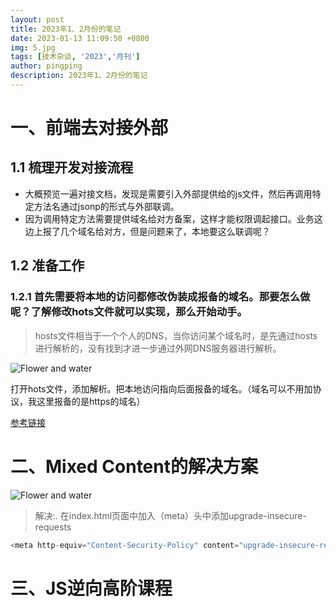 ```yaml
---
layout: post
title: 2023年1、2月份的笔记
date: 2023-01-13 11:09:50 +0800
img: 5.jpg
tags: [技术杂谈, '2023','月刊']
author: pingping
description: 2023年1、2月份的笔记
---
```


# 一、前端去对接外部

## 1.1 梳理开发对接流程

- 大概预览一遍对接文档，发现是需要引入外部提供给的js文件，然后再调用特定方法名通过jsonp的形式与外部联调。
- 因为调用特定方法需要提供域名给对方备案，这样才能权限调起接口。业务这边上报了几个域名给对方，但是问题来了，本地要这么联调呢？ 

## 1.2 准备工作

### 1.2.1 首先需要将本地的访问都修改伪装成报备的域名。那要怎么做呢？了解修改hots文件就可以实现，那么开始动手。

> hosts文件相当于一个个人的DNS，当你访问某个域名时，是先通过hosts进行解析的，没有找到才进一步通过外网DNS服务器进行解析。


![Flower and water]({{site.baseurl}}/images/post/2023/01/01.png)

打开hots文件，添加解析。把本地访问指向后面报备的域名。（域名可以不用加协议，我这里报备的是https的域名）

[参考链接](https://juejin.cn/post/7152404093632249893)

# 二、Mixed Content的解决方案


![Flower and water]({{site.baseurl}}/images/post/2023/01/02.awebp)

> 解决:. 在index.html页面中加入（meta）头中添加upgrade-insecure-requests

```javascript
<meta http-equiv="Content-Security-Policy" content="upgrade-insecure-requests">
```



# 三、JS逆向高阶课程

